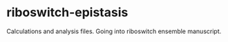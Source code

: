 # riboswitch-epistasis
Calculations and analysis files. Going into riboswitch ensemble manuscript. 
